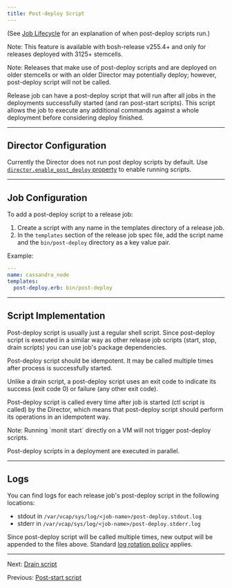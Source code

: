 ```yaml
---
title: Post-deploy Script
---
```


(See [Job Lifecycle](job-lifecycle.md) for an explanation of when post-deploy scripts run.)

<p class="note">Note: This feature is available with bosh-release v255.4+ and only for releases deployed with 3125+ stemcells.</p>

<p class="note">Note: Releases that make use of post-deploy scripts and are deployed on older stemcells or with an older Director may potentially deploy; however, post-deploy script will not be called.</p>

Release job can have a post-deploy script that will run after all jobs in the deployments successfully started (and ran post-start scripts). This script allows the job to execute any additional commands against a whole deployment before considering deploy finished.

---
## Director Configuration <a id="director-configuration"></a>

Currently the Director does not run post deploy scripts by default. Use [`director.enable_post_deploy` property](https://bosh.io/jobs/director?source=github.com/cloudfoundry/bosh#p=director.enable_post_deploy) to enable running scripts.

---
## Job Configuration <a id="job-configuration"></a>

To add a post-deploy script to a release job:

1. Create a script with any name in the templates directory of a release job.
1. In the `templates` section of the release job spec file, add the script name and the `bin/post-deploy` directory as a key value pair.

Example:

```yaml
---
name: cassandra_node
templates:
  post-deploy.erb: bin/post-deploy
```

---
## Script Implementation <a id="script-implementation"></a>

Post-deploy script is usually just a regular shell script. Since post-deploy script is executed in a similar way as other release job scripts (start, stop, drain scripts) you can use job's package dependencies.

Post-deploy script should be idempotent. It may be called multiple times after process is successfully started.

Unlike a drain script, a post-deploy script uses an exit code to indicate its success (exit code 0) or failure (any other exit code).

Post-deploy script is called every time after job is started (ctl script is called) by the Director, which means that post-deploy script should perform its operations in an idempotent way.

<p class="note">Note: Running `monit start` directly on a VM will not trigger post-deploy scripts.</p>

Post-deploy scripts in a deployment are executed in parallel.

---
## Logs <a id="logs"></a>

You can find logs for each release job's post-deploy script in the following locations:

- stdout in `/var/vcap/sys/log/<job-name>/post-deploy.stdout.log`
- stderr in `/var/vcap/sys/log/<job-name>/post-deploy.stderr.log`

Since post-deploy script will be called multiple times, new output will be appended to the files above. Standard [log rotation policy](job-logs.md#log-rotation) applies.

---
Next: [Drain script](drain.md)

Previous: [Post-start script](post-start.md)
